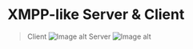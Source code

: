 # XMPP-like Server & Client
> Client
![Image alt](https://github.com/gregorymel/Messenger/raw/gettingStarted/Docs/UML_diagram_client.jpg)
> Server
![Image alt](https://github.com/gregorymel/Messenger/raw/gettingStarted/Docs/UML_diagram_server.jpg)
